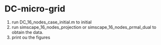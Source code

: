# DC-micro-grid

1. run DC_16_nodes_case_initial.m to initial
2. run simscape_16_nodes_projection or simscape_16_nodes_prmal_dual to obtain the data.
3. print ou the figures
